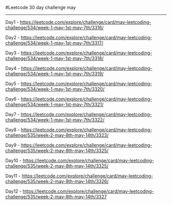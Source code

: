 #Leetcode 30 day challenge may

---
Day1 - https://leetcode.com/explore/challenge/card/may-leetcoding-challenge/534/week-1-may-1st-may-7th/3316/

Day2 - https://leetcode.com/explore/challenge/card/may-leetcoding-challenge/534/week-1-may-1st-may-7th/3317/

Day3 - https://leetcode.com/explore/challenge/card/may-leetcoding-challenge/534/week-1-may-1st-may-7th/3318/

Day4 - https://leetcode.com/explore/challenge/card/may-leetcoding-challenge/534/week-1-may-1st-may-7th/3319/

Day5 - https://leetcode.com/explore/challenge/card/may-leetcoding-challenge/534/week-1-may-1st-may-7th/3320/

Day6 - https://leetcode.com/explore/challenge/card/may-leetcoding-challenge/534/week-1-may-1st-may-7th/3321/

Day7 - https://leetcode.com/explore/challenge/card/may-leetcoding-challenge/534/week-1-may-1st-may-7th/3322/

Day8 - https://leetcode.com/explore/challenge/card/may-leetcoding-challenge/535/week-2-may-8th-may-14th/3323/

Day9 - https://leetcode.com/explore/challenge/card/may-leetcoding-challenge/535/week-2-may-8th-may-14th/3325/

Day10 - https://leetcode.com/explore/challenge/card/may-leetcoding-challenge/535/week-2-may-8th-may-14th/3325/

Day11 - https://leetcode.com/explore/challenge/card/may-leetcoding-challenge/535/week-2-may-8th-may-14th/3326/

Day12 - https://leetcode.com/explore/challenge/card/may-leetcoding-challenge/535/week-2-may-8th-may-14th/3327



